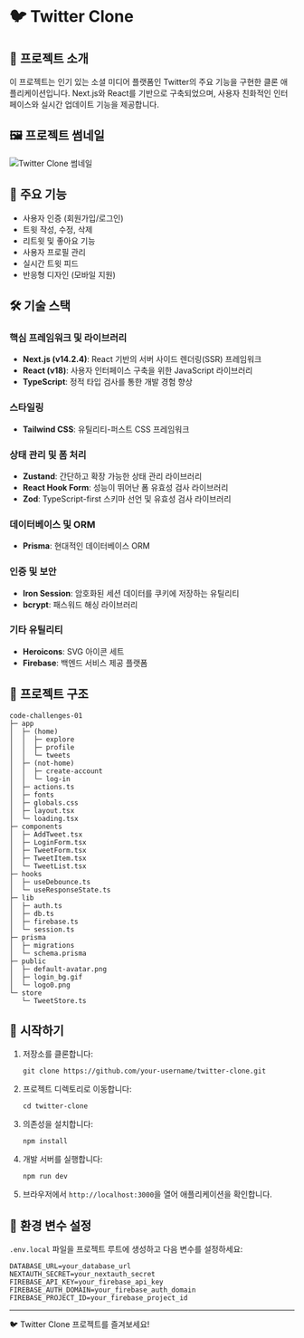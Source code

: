 # 🐦 Twitter Clone

## 📖 프로젝트 소개

이 프로젝트는 인기 있는 소셜 미디어 플랫폼인 Twitter의 주요 기능을 구현한 클론 애플리케이션입니다. Next.js와 React를 기반으로 구축되었으며, 사용자 친화적인 인터페이스와 실시간 업데이트 기능을 제공합니다.

## 🖼️ 프로젝트 썸네일

![Twitter Clone 썸네일](https://github.com/user-attachments/assets/3edfa04a-2054-4b6e-8701-70a9e7cae67b)

## 🚀 주요 기능

- 사용자 인증 (회원가입/로그인)
- 트윗 작성, 수정, 삭제
- 리트윗 및 좋아요 기능
- 사용자 프로필 관리
- 실시간 트윗 피드
- 반응형 디자인 (모바일 지원)

## 🛠 기술 스택

### 핵심 프레임워크 및 라이브러리
- **Next.js (v14.2.4)**: React 기반의 서버 사이드 렌더링(SSR) 프레임워크
- **React (v18)**: 사용자 인터페이스 구축을 위한 JavaScript 라이브러리
- **TypeScript**: 정적 타입 검사를 통한 개발 경험 향상

### 스타일링
- **Tailwind CSS**: 유틸리티-퍼스트 CSS 프레임워크

### 상태 관리 및 폼 처리
- **Zustand**: 간단하고 확장 가능한 상태 관리 라이브러리
- **React Hook Form**: 성능이 뛰어난 폼 유효성 검사 라이브러리
- **Zod**: TypeScript-first 스키마 선언 및 유효성 검사 라이브러리

### 데이터베이스 및 ORM
- **Prisma**: 현대적인 데이터베이스 ORM

### 인증 및 보안
- **Iron Session**: 암호화된 세션 데이터를 쿠키에 저장하는 유틸리티
- **bcrypt**: 패스워드 해싱 라이브러리

### 기타 유틸리티
- **Heroicons**: SVG 아이콘 세트
- **Firebase**: 백엔드 서비스 제공 플랫폼

## 📁 프로젝트 구조

```
code-challenges-01
├─ app
│  ├─ (home)
│  │  ├─ explore
│  │  ├─ profile
│  │  └─ tweets
│  ├─ (not-home)
│  │  ├─ create-account
│  │  └─ log-in
│  ├─ actions.ts
│  ├─ fonts
│  ├─ globals.css
│  ├─ layout.tsx
│  └─ loading.tsx
├─ components
│  ├─ AddTweet.tsx
│  ├─ LoginForm.tsx
│  ├─ TweetForm.tsx
│  ├─ TweetItem.tsx
│  └─ TweetList.tsx
├─ hooks
│  ├─ useDebounce.ts
│  └─ useResponseState.ts
├─ lib
│  ├─ auth.ts
│  ├─ db.ts
│  ├─ firebase.ts
│  └─ session.ts
├─ prisma
│  ├─ migrations
│  └─ schema.prisma
├─ public
│  ├─ default-avatar.png
│  ├─ login_bg.gif
│  └─ logo0.png
└─ store
   └─ TweetStore.ts
```

## 🚀 시작하기

1. 저장소를 클론합니다:
   ```
   git clone https://github.com/your-username/twitter-clone.git
   ```

2. 프로젝트 디렉토리로 이동합니다:
   ```
   cd twitter-clone
   ```

3. 의존성을 설치합니다:
   ```
   npm install
   ```

4. 개발 서버를 실행합니다:
   ```
   npm run dev
   ```

5. 브라우저에서 `http://localhost:3000`을 열어 애플리케이션을 확인합니다.

## 📝 환경 변수 설정

`.env.local` 파일을 프로젝트 루트에 생성하고 다음 변수를 설정하세요:

```
DATABASE_URL=your_database_url
NEXTAUTH_SECRET=your_nextauth_secret
FIREBASE_API_KEY=your_firebase_api_key
FIREBASE_AUTH_DOMAIN=your_firebase_auth_domain
FIREBASE_PROJECT_ID=your_firebase_project_id
```

---

🐦 Twitter Clone 프로젝트를 즐겨보세요!
